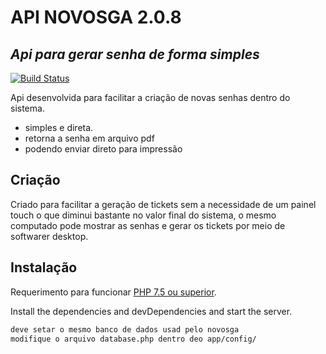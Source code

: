 # API NOVOSGA 2.0.8 
## _Api para gerar senha de forma simples_



[![Build Status](https://travis-ci.org/joemccann/dillinger.svg?branch=master)](https://travis-ci.org/joemccann/dillinger)

Api desenvolvida para facilitar a criação de novas senhas dentro do sistema.

- simples e direta.
- retorna a senha em arquivo pdf
- podendo  enviar  direto para impressão  

## Criação


Criado para facilitar a geração de tickets sem a necessidade de um painel touch
o que diminui bastante no valor final do sistema, o mesmo computado pode mostrar as senhas e gerar os tickets por meio de softwarer desktop. 

## Instalação

Requerimento para funcionar [PHP 7.5 ou superior](https://php.net/).


Install the dependencies and devDependencies and start the server.

```sh
deve setar o mesmo banco de dados usad pelo novosga
modifique o arquivo database.php dentro deo app/config/

```



 
